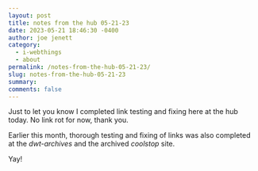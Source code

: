```yaml
---
layout: post
title: notes from the hub 05-21-23
date: 2023-05-21 18:46:30 -0400
author: joe jenett
category:
  - i-webthings
  - about
permalink: /notes-from-the-hub-05-21-23/
slug: notes-from-the-hub-05-21-23
summary: 
comments: false
---
```

Just to let you know I completed link testing and fixing here at the hub today. No link rot for now, thank you.

Earlier this month, thorough testing and fixing of links was also completed at the _dwt-archives_ and the archived _coolstop_ site.

Yay!


<a style="display:none;" href="https://brid.gy/publish/mastodon"><small>(cross-posted to mastodon)</small></a>